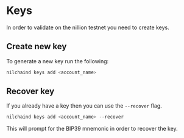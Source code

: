 # Keys

In order to validate on the nillion testnet you need to create keys.

## Create new key

To generate a new key run the following:

```bash
nilchaind keys add <account_name>
```

## Recover key

If you already have a key then you can use the `--recover` flag.

```bash
nilchaind keys add <account_name> --recover
```

This will prompt for the BIP39 mnemonic in order to recover the key.
